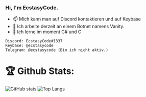 ### Hi, I'm EcstasyCode. 
- 📫 Mich kann man auf Discord kontaktieren und auf Keybase
- 🔭 Ich arbeite derzeit an einem Botnet namens Vanity.
- 🌱 Ich lerne im moment C# und C
```
Discord: EcstasyCode#1337
Keybase: @ecstasycode
Telegram: @ecstasycode (Bin ich nicht aktiv.)
```

# 🏆 Github Stats:
![GitHub stats](https://github-readme-stats.vercel.app/api?username=ecstasycode&show_icons=true&theme=tokyonight)
![Top Langs](https://github-readme-stats.vercel.app/api/top-langs/?username=ecstasycode&theme=tokyonight)
